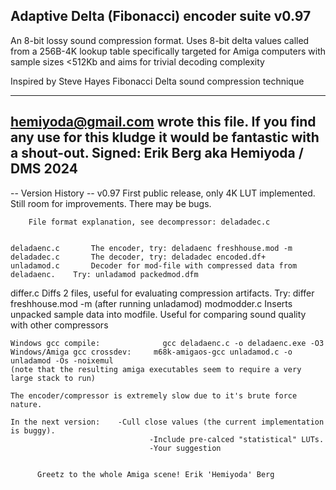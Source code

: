 Adaptive Delta (Fibonacci) encoder suite v0.97  
----------------------------------------------
An 8-bit lossy sound compression format. Uses 8-bit delta values called from a 256B-4K lookup table
specifically targeted for Amiga computers with sample sizes <512Kb and aims for trivial decoding complexity

Inspired by Steve Hayes Fibonacci Delta sound compression technique

 
  ----------------------------------------------------------------------------
  <hemiyoda@gmail.com> wrote this file. 
  If you find any use for this kludge it would be fantastic with a shout-out. 
  Signed: Erik Berg aka Hemiyoda / DMS       2024
  ----------------------------------------------------------------------------

  -- Version History --
  v0.97 First public release, only 4K LUT implemented. Still room for improvements. There may be bugs.
 
 
    	File format explanation, see decompressor: deladadec.c
 
 
 	deladaenc.c		  The encoder, try: deladaenc freshhouse.mod -m
 	deladadec.c		  The decoder, try: deladadec encoded.df+ 
 	unladamod.c		  Decoder for mod-file with compressed data from deladaenc.    Try: unladamod packedmod.dfm 
  differ.c		     Diffs 2 files, useful for evaluating compression artifacts.  Try: differ freshhouse.mod -m (after running unladamod)
 	modmodder.c		  Inserts unpacked sample data into modfile. Useful for comparing sound quality with other compressors
 
 	Windows gcc compile: 		      gcc deladaenc.c -o deladaenc.exe -O3
 	Windows/Amiga gcc crossdev: 	m68k-amigaos-gcc unladamod.c -o unladamod -Os -noixemul
 	(note that the resulting amiga executables seem to require a very large stack to run)
  
 	The encoder/compressor is extremely slow due to it's brute force nature.
 
 	In the next version: 	-Cull close values (the current implementation is buggy). 
 		    		               -Include pre-calced "statistical" LUTs.
 				                   -Your suggestion  
 
 
 	      Greetz to the whole Amiga scene! Erik 'Hemiyoda' Berg 
 
  
